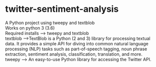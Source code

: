 # twitter-sentiment-analysis
A Python project using tweepy and textblob<br>
Works on python 3 (3.6)<br>
Required installs --> tweepy and textblob<br>
textblob -->TextBlob is a Python (2 and 3) library for processing textual data. It provides a simple API for diving into common natural language processing (NLP) tasks such as part-of-speech tagging, noun phrase extraction, sentiment analysis, classification, translation, and more.<br>
tweepy --> An easy-to-use Python library for accessing the Twitter API.
